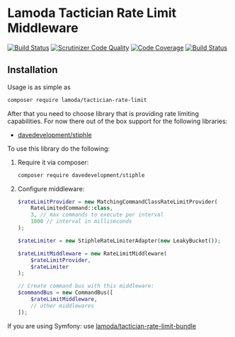 # Lamoda Tactician Rate Limit Middleware
[![Build Status](https://travis-ci.org/lamoda/tactician-rate-limit.svg?branch=master)](https://travis-ci.org/lamoda/tactician-rate-limit)
[![Scrutinizer Code Quality](https://scrutinizer-ci.com/g/lamoda/tactician-rate-limit/badges/quality-score.png?b=master)](https://scrutinizer-ci.com/g/lamoda/tactician-rate-limit/?branch=master)
[![Code Coverage](https://scrutinizer-ci.com/g/lamoda/tactician-rate-limit/badges/coverage.png?b=master)](https://scrutinizer-ci.com/g/lamoda/tactician-rate-limit/?branch=master)
[![Build Status](https://scrutinizer-ci.com/g/lamoda/tactician-rate-limit/badges/build.png?b=master)](https://scrutinizer-ci.com/g/lamoda/tactician-rate-limit/build-status/master)

## Installation

Usage is as simple as 

```bash
composer require lamoda/tactician-rate-limit
```

After that you need to choose library that is providing rate limiting capabilities.
For now there out of the box support for the following libraries:
* [davedevelopment/stiphle](https://github.com/davedevelopment/stiphle)

To use this library do the following:

1. Require it via composer:
	```bash
	composer require davedevelopment/stiphle
	```
2. Configure middleware:
	```php
	$rateLimitProvider = new MatchingCommandClassRateLimitProvider(
		RateLimitedCommand::class,
		3, // max commands to execute per interval
		1000 // interval in milliseconds
	);
	
	$rateLimiter = new StiphleRateLimiterAdapter(new LeakyBucket());
	
	$rateLimitMiddleware = new RateLimitMiddleware(
		$rateLimitProvider,
		$rateLimiter
	);

	// Create command bus with this middleware:
	$commandBus = new CommandBus([
	 	$rateLimitMiddleware,
	 	// other middlewares
  	]);
	
	```

If you are using Symfony: use 
[lamoda/tactician-rate-limit-bundle](https://github.com/lamoda/tactician-rate-limit-bundle)